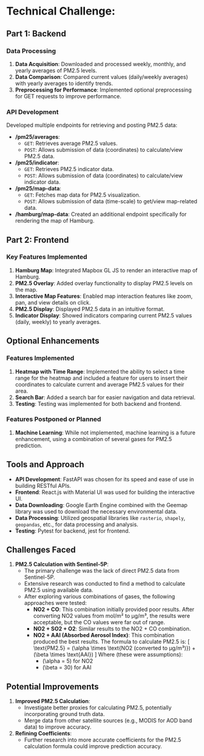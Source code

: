 
# Technical Challenge:

## Part 1: Backend

### Data Processing
1. **Data Acquisition**: Downloaded and processed weekly, monthly, and yearly averages of PM2.5 levels.
2. **Data Comparison**: Compared current values (daily/weekly averages) with yearly averages to identify trends.
3. **Preprocessing for Performance**: Implemented optional preprocessing for GET requests to improve performance.

### API Development
Developed multiple endpoints for retrieving and posting PM2.5 data:
- **/pm25/averages**: 
  - `GET`: Retrieves average PM2.5 values.
  - `POST`: Allows submission of data (coordinates) to calculate/view PM2.5 data.
- **/pm25/indicator**: 
  - `GET`: Retrieves PM2.5 indicator data.
  - `POST`: Allows submission of data (coordinates) to calculate/view indicator data.
- **/pm25/map-data**: 
  - `GET`: Fetches map data for PM2.5 visualization.
  - `POST`: Allows submission of data (time-scale) to get/view map-related data.
- **/hamburg/map-data**: Created an additional endpoint specifically for rendering the map of Hamburg.

## Part 2: Frontend

### Key Features Implemented
1. **Hamburg Map**: Integrated Mapbox GL JS to render an interactive map of Hamburg.
2. **PM2.5 Overlay**: Added overlay functionality to display PM2.5 levels on the map.
3. **Interactive Map Features**: Enabled map interaction features like zoom, pan, and view details on click.
4. **PM2.5 Display**: Displayed PM2.5 data in an intuitive format.
5. **Indicator Display**: Showed indicators comparing current PM2.5 values (daily, weekly) to yearly averages.

## Optional Enhancements

### Features Implemented
1. **Heatmap with Time Range**: Implemented the ability to select a time range for the heatmap and included a feature for users to insert their coordinates to calculate current and average PM2.5 values for their area.
2. **Search Bar**: Added a search bar for easier navigation and data retrieval.
3. **Testing**: Testing was implemented for both backend and frontend.

### Features Postponed or Planned
1. **Machine Learning**: While not implemented, machine learning is a future enhancement, using a combination of several gases for PM2.5 prediction.

## Tools and Approach

- **API Development**: FastAPI was chosen for its speed and ease of use in building RESTful APIs.
- **Frontend**: React.js with Material UI was used for building the interactive UI.
- **Data Downloading**: Google Earth Engine combined with the Geemap library was used to download the necessary environmental data.
- **Data Processing**: Utilized geospatial libraries like `rasterio`, `shapely`, `geopandas`, etc., for data processing and analysis.
- **Testing**: Pytest for backend, jest for frontend.

## Challenges Faced

1. **PM2.5 Calculation with Sentinel-5P**:
   - The primary challenge was the lack of direct PM2.5 data from Sentinel-5P. 
   - Extensive research was conducted to find a method to calculate PM2.5 using available data.
   - After exploring various combinations of gases, the following approaches were tested:
     - **NO2 + CO**: This combination initially provided poor results. After converting NO2 values from mol/m² to µg/m³, the results were acceptable, but the CO values were far out of range.
     - **NO2 + SO2 + O2**: Similar results to the NO2 + CO combination.
     - **NO2 + AAI (Absorbed Aerosol Index)**: This combination produced the best results. The formula to calculate PM2.5 is:
       \[
       \text{PM2.5} = (\alpha \times \text{NO2 (converted to µg/m³)}) + (\beta \times \text{AAI})
       \]
       Where (these were assumptions):
       - \(\alpha = 5\) for NO2
       - \(\beta = 30\) for AAI

## Potential Improvements

1. **Improved PM2.5 Calculation**: 
   - Investigate better proxies for calculating PM2.5, potentially incorporating ground truth data.
   - Merge data from other satellite sources (e.g., MODIS for AOD band data) to improve accuracy.
2. **Refining Coefficients**: 
   - Further research into more accurate coefficients for the PM2.5 calculation formula could improve prediction accuracy.





